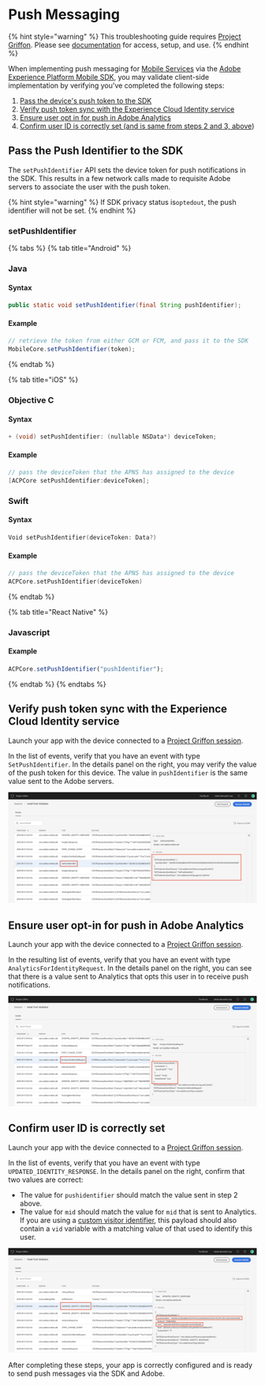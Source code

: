 # Push Messaging

{% hint style="warning" %}
This troubleshooting guide requires [Project Griffon](../../beta/project-griffon/). Please see [documentation](../../beta/project-griffon/) for access, setup, and use.
{% endhint %}

When implementing push messaging for [Mobile Services](../../using-mobile-extensions/adobe-analytics-mobile-services.md) via the [Adobe Experience Platform Mobile SDK](../../), you may validate client-side implementation by verifying you've completed the following steps:

1. [Pass the device's push token to the SDK](troubleshooting-push.md#pass-the-push-identifier-to-the-sdk)
2. [Verify push token sync with the Experience Cloud Identity service](troubleshooting-push.md#validate-setpushidentifier-event)
3. [Ensure user opt in for push in Adobe Analytics](troubleshooting-push.md#validate-analytics-request-with-push-optin)
4. [Confirm user ID is correctly set \(and is same from steps 2 and 3, above](troubleshooting-push.md#validate-the-user-id-is-correct)\)

## Pass the Push Identifier to the SDK

The `setPushIdentifier` API sets the device token for push notifications in the SDK. This results in a few network calls made to requisite Adobe servers to associate the user with the push token.

{% hint style="warning" %}
If SDK privacy status is`optedout`, the push identifier will not be set.
{% endhint %}

### setPushIdentifier

{% tabs %}
{% tab title="Android" %}
### Java

#### Syntax

```java
public static void setPushIdentifier(final String pushIdentifier);
```

#### Example

```java
// retrieve the token from either GCM or FCM, and pass it to the SDK
MobileCore.setPushIdentifier(token);
```
{% endtab %}

{% tab title="iOS" %}
### Objective C

#### Syntax

```objectivec
+ (void) setPushIdentifier: (nullable NSData*) deviceToken;
```

#### Example

```objectivec
// pass the deviceToken that the APNS has assigned to the device
[ACPCore setPushIdentifier:deviceToken];
```

### Swift

#### Syntax

```swift
Void setPushIdentifier(deviceToken: Data?)
```

#### Example

```swift
// pass the deviceToken that the APNS has assigned to the device
ACPCore.setPushIdentifier(deviceToken)
```
{% endtab %}

{% tab title="React Native" %}
### Javascript

#### Example

```jsx
ACPCore.setPushIdentifier("pushIdentifier");
```
{% endtab %}
{% endtabs %}

## Verify push token sync with the Experience Cloud Identity service

Launch your app with the device connected to a [Project Griffon session](../../beta/project-griffon/). 

In the list of events, verify that you have an event with type `SetPushIdentifier`. In the details panel on the right, you may verify the value of the push token for this device. The value in `pushIdentifier` is the same value sent to the Adobe servers.

![](../../.gitbook/assets/push_token_to_identity.png)

## Ensure user opt-in for push in Adobe Analytics

Launch your app with the device connected to a [Project Griffon session](../../beta/project-griffon/).

In the resulting list of events, verify that you have an event with type `AnalyticsForIdentityRequest`. In the details panel on the right, you can see that there is a value sent to Analytics that opts this user in to receive push notifications.

![](../../.gitbook/assets/push_analytics_optin.png)

## Confirm user ID is correctly set

Launch your app with the device connected to a [Project Griffon session](../../beta/project-griffon/).

In the list of events, verify that you have an event with type `UPDATED_IDENTITY_RESPONSE`. In the details panel on the right, confirm that two values are correct:

* The value for `pushidentifier` should match the value sent in step 2 above.
* The value for `mid` should match the value for `mid` that is sent to Analytics. If you are using a [custom visitor identifier](../../using-mobile-extensions/adobe-analytics/analytics-api-reference.md#setidentifier), this payload should also contain a `vid` variable with a matching value of that used to identify this user.

![](../../.gitbook/assets/push_identities.png)

After completing these steps, your app is correctly configured and is ready to send push messages via the SDK and Adobe.


